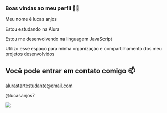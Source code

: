 ### Boas vindas ao meu perfil 💙💙
Meu nome é lucas anjos


Estou estudando na Alura

Estou me desenvolvendo na linguagem JavaScript

Utilizo esse espaço para minha organização e compartilhamento dos meu projetos desenvolvidos

## Você pode entrar em contato comigo 📫
alurastartestudante@email.com

@lucasanjos7

![](https://media1.tenor.com/m/VYrnM4wMk6MAAAAC/squidward-tentacles-nickelodeon.gif)

